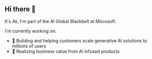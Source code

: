## Hi there 👋

It's Ali, I'm part of the AI Global Blackbelt at Microsoft.

I'm currently working on:
- 🔭 Building and helping customers scale generative AI solutions to millions of users
- 🌱 Realizing business value from AI infused products

<!--
**alisoliman/alisoliman** is a ✨ _special_ ✨ repository because its `README.md` (this file) appears on your GitHub profile.

Here are some ideas to get you started:

- 🔭 I’m currently working on ...
- 🌱 I’m currently learning ...
- 👯 I’m looking to collaborate on ...
- 🤔 I’m looking for help with ...
- 💬 Ask me about ...
- 📫 How to reach me: ...
- 😄 Pronouns: ...
- ⚡ Fun fact: ...
-->

